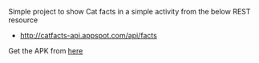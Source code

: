 Simple project to show Cat facts in a simple activity from the below REST resource 

- http://catfacts-api.appspot.com/api/facts

Get the APK from <a href="https://drive.google.com/file/d/0B3ywFpms_fF6QXRIdHN2TWNkeEk/view?usp=sharing">here</a>